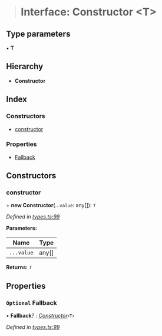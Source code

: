 > # Interface: Constructor <**T**>

## Type parameters

▪ **T**

## Hierarchy

* **Constructor**

## Index

### Constructors

* [constructor](_types_.constructor.md#constructor)

### Properties

* [Fallback](_types_.constructor.md#optional-fallback)

## Constructors

###  constructor

\+ **new Constructor**(...`value`: any[]): *`T`*

*Defined in [types.ts:99](https://github.com/polkadot-js/api/blob/3827353/packages/types/src/types.ts#L99)*

**Parameters:**

Name | Type |
------ | ------ |
`...value` | any[] |

**Returns:** *`T`*

## Properties

### `Optional` Fallback

• **Fallback**? : *[Constructor](_types_.constructor.md)‹*`T`*›*

*Defined in [types.ts:99](https://github.com/polkadot-js/api/blob/3827353/packages/types/src/types.ts#L99)*